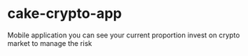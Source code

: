 # cake-crypto-app
Mobile application you can see your current proportion invest on crypto market to manage the risk
